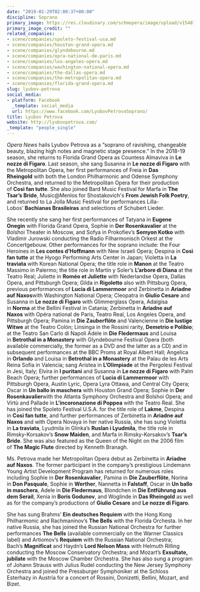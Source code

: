 ```yaml
---
date: "2019-01-29T02:00:37+00:00"
discipline: Soprano
primary_image: https://res.cloudinary.com/schmopera/image/upload/v1548727109/media/2019/01/LyubovPetrova.jpg
primary_image_credit: ""
related_companies:
- scene/companies/spoleto-festival-usa.md
- scene/companies/houston-grand-opera.md
- scene/companies/glyndebourne.md
- scene/companies/opra-national-de-paris.md
- scene/companies/los-angeles-opera.md
- scene/companies/washington-national-opera.md
- scene/companies/the-dallas-opera.md
- scene/companies/the-metropolitan-opera.md
- scene/companies/florida-grand-opera.md
slug: lyubov-petrova
social_media:
- platform: Facebook
  _template: social_media
  url: https://www.facebook.com/LyubovPetrovaSoprano/
title: Lyubov Petrova
website: http://lyubovpetrova.com/
_template: "people_single"
---
```

_Opera News_ hails Lyubov Petrova as a “soprano of ravishing, changeable beauty, blazing high notes and magnetic stage presence.” In the 2018-19 season, she returns to Florida Grand Opera as Countess Almaviva in **Le nozze di Figaro**. Last season, she sang Susanna in **Le nozze di Figaro** with the Metropolitan Opera, her first performances of Freia in **Das Rheingold** with both the London Philharmonic and Odense Symphony Orchestra, and returned to the Metropolitan Opera for their production of **Così fan tutte**. She also joined Bard Music Festival for Marfa in **The Tsar’s Bride**, Music@Menlos for Shostakovich's **From Jewish Folk Poetry**, and returned to La Jolla Music Festival for performances Lilla-Lobos’ **Bachianas Brasileiras** and selections of Schubert Lieder.   
  
She recently she sang her first performances of Tatyana in **Eugene Onegin** with Florida Grand Opera, Sophie in **Der Rosenkavalier** at the Bolshoi Theater in Moscow, and Sofya in Prokofiev’s **Semyon Kotko** with Vladimir Jurowski conducting the Radio Filharmonisch Orkest at the Concertgebouw. Other performances for the soprano include: the Four Heroines in **Les contes d’Hoffmann** with New Israeli Opera; Despina in **Così fan tutte** at the Hyogo Performing Arts Center in Japan; Violetta in **La traviata** with Korean National Opera; the title role in **Manon** at the Teatro Massimo in Palermo; the title role in Martin y Soler’s **L’arbore di Diana** at the Teatro Real; Juliette in **Roméo et Juliette** with Nederlandse Opera, Dallas Opera, and Pittsburgh Opera; Gilda in **Rigoletto** also with Pittsburg Opera, previous performances of **Lucia di Lammermoor** and Zerbinetta in **Ariadne auf Naxos**with Washington National Opera; Cleopatra in **Giulio Cesare** and Susanna in **Le nozze di Figaro** with Glimmerglass Opera, Adalgisa in **Norma** at the Bellini Festival in Catania; Zerbinetta in **Ariadne auf Naxos** with Opéra national de Paris, Teatro Real, Los Angeles Opera, and Pittsburgh Opera; Pamina in **Die Zauberflöte** and Valencienne in **Die lustige Witwe** at the Teatro Colón; Linsinga in the Rossini rarity, **Demetrio e Polibio**; at the Teatro San Carlo di Napoli Adele in **Die Fledermaus** and Louisa in **Betrothal in a Monastery** with Glyndebourne Festival Opera (both available commercially, the former as a DVD and the latter as a CD) and in subsequent performances at the BBC Proms at Royal Albert Hall; Angelica in **Orlando** and Louisa in **Betrothal in a Monastery** at the Palau de les Arts Reina Sofia in Valencia; sang Aristea in **L’Olimpiade** at the Pergolesi Festival in Jesi, Italy; Elvira in **I puritani** and Susanna in **Le nozze di Figaro** with Palm Beach Opera; further performances of **Lucia di Lammermoor** with Pittsburgh Opera, Austin Lyric, Opera Lyra Ottawa, and Central City Opera; Oscar in **Un ballo in maschera** with Houston Grand Opera; Sophie in **Der Rosenkavalier**with the Atlanta Symphony Orchestra and Bolshoi Opera; and Virtù and Pallade in **L’incoronazione di Poppea** with the Teatro Real. She has joined the Spoleto Festival U.S.A. for the title role of **Lakme**, Despina in **Così fan tutte**, and further performances of Zerbinetta in **Ariadne auf Naxos** and with Opera Novaya in her native Russia, she has sung Violetta in **La traviata**, Lyudmila in Glinka’s **Ruslan i Lyudmila**, the title role in Rimsky-Korsakov’s **Snow Maiden**, and Marfa in Rimsky-Korsakov’s **Tsar’s Bride**. She was also featured as the Queen of the Night on the 2006 film of **The Magic Flute** directed by Kenneth Branagh.  
  
Ms. Petrova made her Metropolitan Opera debut as Zerbinetta in **Ariadne auf Naxos**. The former participant in the company’s prestigious Lindemann Young Artist Development Program has returned for numerous roles including Sophie in **Der Rosenkavalier**, Pamina in **Die Zauberflöte**, Norina in **Don Pasquale**, Sophie in **Werther**, Nannetta in **Falstaff**, Oscar in **Un ballo in maschera**, Adele in **Die Fledermaus**, Blondchen in **Die Entführung aus dem Serail**, Xenia in **Boris Godunov**, and Woglinde in **Das Rheingold** as well as for the company’s productions of **Giulio Cesare** and **Le nozze di Figaro**.  
  
She has sung Brahms’ **Ein deutsches Requiem** with the Hong Kong Philharmonic and Rachmaninov’s **The Bells** with the Florida Orchesta. In her native Russia, she has joined the Russian National Orchestra for further performances **The Bells** (available commercially on the Warner Classics label) and Artiomov’s **Requiem** with the Russian National Orchestra; Bach’s **Magnificat** and Haydn’s **Lord Nelson Mass** with Helmuth Rilling conducting the Moscow Conservatory Orchestra; and Mozart’s **Exsultate, jubilate** with the Moscow Chamber Orchestra. She has also sung a program of Johann Strauss with Julius Rudel conducting the New Jersey Symphony Orchestra and joined the Pressburger Symphoniker at the Schloss Esterhazy in Austria for a concert of Rossini, Donizetti, Bellini, Mozart, and Bizet.